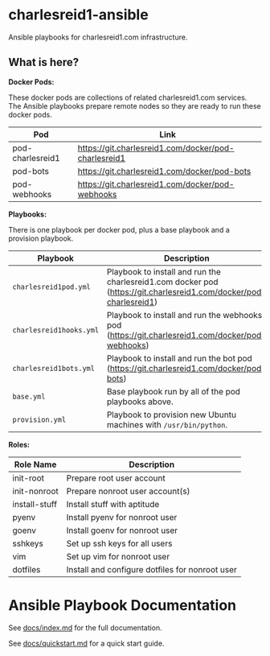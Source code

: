 # charlesreid1-ansible

Ansible playbooks for charlesreid1.com infrastructure.

## What is here?

**Docker Pods:**

These docker pods are collections of related charlesreid1.com
services. The Ansible playbooks prepare remote nodes so they
are ready to run these docker pods.

| Pod              | Link                                                 |
|------------------|------------------------------------------------------|
| pod-charlesreid1 | https://git.charlesreid1.com/docker/pod-charlesreid1 |
| pod-bots         | https://git.charlesreid1.com/docker/pod-bots         |
| pod-webhooks     | https://git.charlesreid1.com/docker/pod-webhooks     |

**Playbooks:**

There is one playbook per docker pod, plus a base playbook
and a provision playbook.

| Playbook                  | Description                                                                                                          |
|---------------------------|----------------------------------------------------------------------------------------------------------------------|
| `charlesreid1pod.yml`     | Playbook to install and run the charlesreid1.com docker pod (<https://git.charlesreid1.com/docker/pod-charlesreid1>) |
| `charlesreid1hooks.yml`   | Playbook to install and run the webhooks pod (<https://git.charlesreid1.com/docker/pod-webhooks>)                    |
| `charlesreid1bots.yml`    | Playbook to install and run the bot pod (<https://git.charlesreid1.com/docker/pod-bots>)                             |
| `base.yml`                | Base playbook run by all of the pod playbooks above.                                                                 |
| `provision.yml`           | Playbook to provision new Ubuntu machines with `/usr/bin/python`.                                                    |


**Roles:**

| Role Name             | Description                                               |
|-----------------------|-----------------------------------------------------------|
| init-root             | Prepare root user account                                 |
| init-nonroot          | Prepare nonroot user account(s)                           |
| install-stuff         | Install stuff with aptitude                               |
| pyenv                 | Install pyenv for nonroot user                            |
| goenv                 | Install goenv for nonroot user                            |
| sshkeys               | Set up ssh keys for all users                             |
| vim                   | Set up vim for nonroot user                               |
| dotfiles              | Install and configure dotfiles for nonroot user           |


# Ansible Playbook Documentation

See [docs/index.md](docs/index.md) for the full documentation.

See [docs/quickstart.md](docs/quickstart.md) for a quick start guide.

